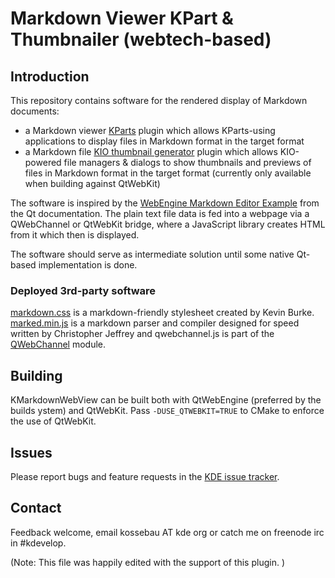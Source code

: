 # Markdown Viewer KPart & Thumbnailer (webtech-based)

## Introduction

This repository contains software for the rendered display of Markdown documents:
* a Markdown viewer [KParts](https://api.kde.org/frameworks/kparts/html/index.html) plugin which allows KParts-using applications to display files in Markdown format in the target format
* a Markdown file [KIO thumbnail generator](https://api.kde.org/frameworks/kio/html/classThumbCreator.html) plugin which allows KIO-powered file managers & dialogs to show thumbnails and previews of files in Markdown format in the target format (currently only available when building against QtWebKit)

The software is inspired by the [WebEngine Markdown Editor Example](ttps://doc.qt.io/qt-5/qtwebengine-webenginewidgets-markdowneditor-example.html) from the Qt documentation. The plain text file data is fed into a webpage via a QWebChannel or QtWebKit bridge, where a JavaScript library creates HTML from it which then is displayed.

The software should serve as intermediate solution until some native Qt-based implementation is done.

### Deployed 3rd-party software

[markdown.css](http://kevinburke.bitbucket.org/markdowncss/) is a markdown-friendly stylesheet created by Kevin Burke. [marked.min.js](https://github.com/chjj/marked) is a markdown parser and compiler designed for speed written by Christopher Jeffrey and qwebchannel.js is part of the [QWebChannel](https://doc.qt.io/qt-5/qwebchannel.html) module.

## Building

KMarkdownWebView can be built both with QtWebEngine (preferred by the builds ystem) and QtWebKit. Pass `-DUSE_QTWEBKIT=TRUE` to CMake to enforce the use of QtWebKit.

## Issues

Please report bugs and feature requests in the [KDE issue tracker](https://bugs.kde.org/enter_bug.cgi?product=kmarkdownwebview).

## Contact

Feedback welcome, email kossebau AT kde org or catch me on freenode irc in #kdevelop.

(Note: This file was happily edited with the support of this plugin. )
